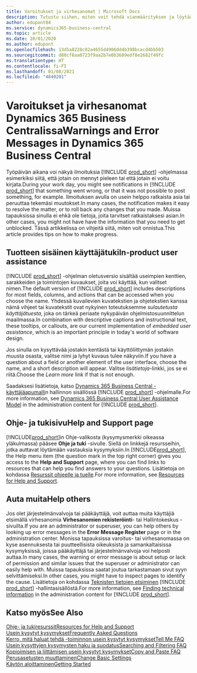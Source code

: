 ```yaml
---
title: Varoitukset ja virhesanomat | Microsoft Docs
description: Tutustu siihen, miten voit tehdä vianmäärityksen ja löytää ratkaisuja virheviesteihin, kun työskentelet Business Centralin kanssa.
author: edupont04
ms.service: dynamics365-business-central
ms.topic: article
ms.date: 10/01/2020
ms.author: edupont
ms.openlocfilehash: 13d5a8228c02a4655d49060d4b398bcacd4bb503
ms.sourcegitcommit: d80cf8aa0723f9aa2b7e0b3689edf8e2682f49fc
ms.translationtype: HT
ms.contentlocale: fi-FI
ms.lasthandoff: 01/08/2021
ms.locfileid: "4840201"
---
```

# <a name="warnings-and-error-messages-in-dynamics-365-business-central"></a><span data-ttu-id="b5f6e-103">Varoitukset ja virhesanomat Dynamics 365 Business Centralissa</span><span class="sxs-lookup"><span data-stu-id="b5f6e-103">Warnings and Error Messages in Dynamics 365 Business Central</span></span>

<span data-ttu-id="b5f6e-104">Työpäivän aikana voi näkyä ilmoituksia [!INCLUDE [prod_short](includes/prod_short.md)] -ohjelmassa esimerkiksi siitä, että jotain on mennyt pieleen tai että jotain ei voitu kirjata.</span><span class="sxs-lookup"><span data-stu-id="b5f6e-104">During your work day, you might see notifications in [!INCLUDE [prod_short](includes/prod_short.md)] that something went wrong, or that it was not possible to post something, for example.</span></span> <span data-ttu-id="b5f6e-105">Ilmoituksen avulla on usein helppo ratkaista asia tai peruuttaa tekemäsi muutokset.</span><span class="sxs-lookup"><span data-stu-id="b5f6e-105">In many cases, the notification makes it easy to resolve the matter, or to roll back any changes that you made.</span></span> <span data-ttu-id="b5f6e-106">Muissa tapauksissa sinulla ei ehkä ole tietoja, joita tarvitset ratkaistaksesi asian.</span><span class="sxs-lookup"><span data-stu-id="b5f6e-106">In other cases, you might not have have the information that you need to get unblocked.</span></span> <span data-ttu-id="b5f6e-107">Tässä artikkelissa on vihjeitä siitä, miten voit onnistua.</span><span class="sxs-lookup"><span data-stu-id="b5f6e-107">This article provides tips on how to make progress.</span></span>  

## <a name="in-product-user-assistance"></a><span data-ttu-id="b5f6e-108">Tuotteen sisäinen käyttäjätuki</span><span class="sxs-lookup"><span data-stu-id="b5f6e-108">In-product user assistance</span></span>

<span data-ttu-id="b5f6e-109">[!INCLUDE [prod_short](includes/prod_short.md)] -ohjelman oletusversio sisältää useimpien kenttien, sarakkeiden ja toimintojen kuvaukset, joita voi käyttää, kun valitset nimen.</span><span class="sxs-lookup"><span data-stu-id="b5f6e-109">The default version of [!INCLUDE [prod_short](includes/prod_short.md)] includes descriptions for most fields, columns, and actions that can be accessed when you choose the name.</span></span> <span data-ttu-id="b5f6e-110">Yhdessä kuvailevien kuvatekstien ja ohjetekstien kanssa nämä vihjeet tai kuvatekstit ovat nykyinen toteutuksemme *sulautetusta käyttäjätuesta*, joka on tärkeä periaate nykypäivän ohjelmistosuunnittelun maailmassa.</span><span class="sxs-lookup"><span data-stu-id="b5f6e-110">In combination with descriptive captions and instructional text, these tooltips, or callouts, are our current implementation of *embedded user assistance*, which is an important principle in today's world of software design.</span></span>  

<span data-ttu-id="b5f6e-111">Jos sinulla on kysyttävää jostakin kentästä tai käyttöliittymän jostakin muusta osasta, valitse nimi ja lyhyt kuvaus tulee näkyviin.</span><span class="sxs-lookup"><span data-stu-id="b5f6e-111">If you have a question about a field or another element of the user interface, choose the name, and a short description will appear.</span></span> <span data-ttu-id="b5f6e-112">Valitse *lisätietoja*-linkki, jos se ei riitä.</span><span class="sxs-lookup"><span data-stu-id="b5f6e-112">Choose the *Learn more* link if that is not enough.</span></span>  

<span data-ttu-id="b5f6e-113">Saadaksesi lisätietoja, katso [Dynamics 365 Business Central -käyttäjäapumalli](/dynamics365/business-central/dev-itpro/user-assistance)n hallinnon sisällössä [!INCLUDE [prod_short](includes/prod_short.md)] -ohjelmalle.</span><span class="sxs-lookup"><span data-stu-id="b5f6e-113">For more information, see [Dynamics 365 Business Central User Assistance Model](/dynamics365/business-central/dev-itpro/user-assistance) in the administration content for [!INCLUDE [prod_short](includes/prod_short.md)].</span></span>  

## <a name="help-and-support-page"></a><span data-ttu-id="b5f6e-114">Ohje- ja tukisivu</span><span class="sxs-lookup"><span data-stu-id="b5f6e-114">Help and Support page</span></span>

<span data-ttu-id="b5f6e-115">[!INCLUDE[prod_short](includes/prod_short.md)]in Ohje-valikosta (kysymysmerkki oikeassa yläkulmassa) pääsee **Ohje ja tuki** -sivulle. Siellä on linkkejä resursseihin, jotka auttavat löytämään vastauksia kysymyksiin.</span><span class="sxs-lookup"><span data-stu-id="b5f6e-115">In [!INCLUDE[prod_short](includes/prod_short.md)], the Help menu item (the question mark in the top right corner) gives you access to the **Help and Support** page, where you can find links to resources that can help you find answers to your questions.</span></span> <span data-ttu-id="b5f6e-116">Lisätietoja on kohdassa [Resurssit ohjeelle ja tuelle](product-help-and-support.md).</span><span class="sxs-lookup"><span data-stu-id="b5f6e-116">For more information, see [Resources for Help and Support](product-help-and-support.md).</span></span>  

## <a name="help-others"></a><span data-ttu-id="b5f6e-117">Auta muita</span><span class="sxs-lookup"><span data-stu-id="b5f6e-117">Help others</span></span>

<span data-ttu-id="b5f6e-118">Jos olet järjestelmänvalvoja tai pääkäyttäjä, voit auttaa muita käyttäjiä etsimällä virhesanomia **Virhesanomien rekisteröinti**- tai Hallintokeskus -sivuilta.</span><span class="sxs-lookup"><span data-stu-id="b5f6e-118">If you are an administrator or superuser, you can help others by looking up error messages in the **Error Message Register** page or in the administration center.</span></span> <span data-ttu-id="b5f6e-119">Monissa tapauksissa varoitus- tai virhesanomassa on kyse asennuksesta tai puutteellisista oikeuksista ja samankaltaisissa kysymyksissä, joissa pääkäyttäjä tai järjestelmänvalvoja voi helposti auttaa.</span><span class="sxs-lookup"><span data-stu-id="b5f6e-119">In many cases, the warning or error message is about setup or lack of permission and similar issues that the superuser or administrator can easily help with.</span></span> <span data-ttu-id="b5f6e-120">Muissa tapauksissa saatat joutua tarkastamaan sivut syyn selvittämiseksi.</span><span class="sxs-lookup"><span data-stu-id="b5f6e-120">In other cases, you might have to inspect pages to identify the cause.</span></span> <span data-ttu-id="b5f6e-121">Lisätietoja on kohdassa [Teknisten tietojen etsiminen](/dynamics365/business-central/dev-itpro/administration/manage-technical-support#finding-technical-information) [!INCLUDE [prod_short](includes/prod_short.md)] -hallintasisällöstä.</span><span class="sxs-lookup"><span data-stu-id="b5f6e-121">For more information, see [Finding technical information](/dynamics365/business-central/dev-itpro/administration/manage-technical-support#finding-technical-information) in the administration content for [!INCLUDE [prod_short](includes/prod_short.md)].</span></span>  

## <a name="see-also"></a><span data-ttu-id="b5f6e-122">Katso myös</span><span class="sxs-lookup"><span data-stu-id="b5f6e-122">See Also</span></span>

[<span data-ttu-id="b5f6e-123">Ohje- ja tukiresurssit</span><span class="sxs-lookup"><span data-stu-id="b5f6e-123">Resources for Help and Support</span></span>](product-help-and-support.md)  
[<span data-ttu-id="b5f6e-124">Usein kysytyt kysymykset</span><span class="sxs-lookup"><span data-stu-id="b5f6e-124">Frequently Asked Questions</span></span>](across-faq.md)  
[<span data-ttu-id="b5f6e-125">Kerro, mitä haluat tehdä -toiminnon usein kysytyt kysymykset</span><span class="sxs-lookup"><span data-stu-id="b5f6e-125">Tell Me FAQ</span></span>](ui-search-faq.md)  
[<span data-ttu-id="b5f6e-126">Usein kysyttyjen kysymysten haku ja suodatus</span><span class="sxs-lookup"><span data-stu-id="b5f6e-126">Searching and Filtering FAQ</span></span>](ui-search-filter-faq.md)  
[<span data-ttu-id="b5f6e-127">Kopioimisen ja liittämisen usein kysytyt kysymykset</span><span class="sxs-lookup"><span data-stu-id="b5f6e-127">Copy and Paste FAQ</span></span>](faq-copy-paste.yml)  
[<span data-ttu-id="b5f6e-128">Perusasetusten muuttaminen</span><span class="sxs-lookup"><span data-stu-id="b5f6e-128">Change Basic Settings</span></span>](ui-change-basic-settings.md)  
[<span data-ttu-id="b5f6e-129">Käytön aloittaminen</span><span class="sxs-lookup"><span data-stu-id="b5f6e-129">Getting Started</span></span>](product-get-started.md)  
